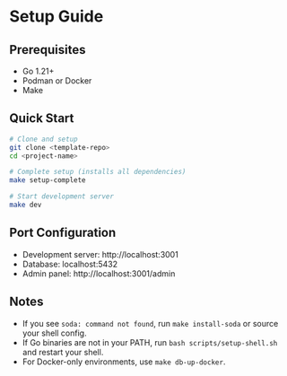 # Setup Guide

## Prerequisites
- Go 1.21+
- Podman or Docker
- Make

## Quick Start
```bash
# Clone and setup
git clone <template-repo>
cd <project-name>

# Complete setup (installs all dependencies)
make setup-complete

# Start development server
make dev
```

## Port Configuration
- Development server: http://localhost:3001
- Database: localhost:5432
- Admin panel: http://localhost:3001/admin

## Notes
- If you see `soda: command not found`, run `make install-soda` or source your shell config.
- If Go binaries are not in your PATH, run `bash scripts/setup-shell.sh` and restart your shell.
- For Docker-only environments, use `make db-up-docker`.
